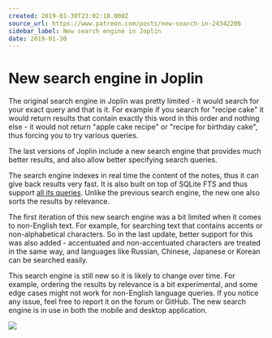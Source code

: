 ```yaml
---
created: 2019-01-30T23:02:18.000Z
source_url: https://www.patreon.com/posts/new-search-in-24342206
sidebar_label: New search engine in Joplin
date: 2019-01-30
---
```


# New search engine in Joplin

The original search engine in Joplin was pretty limited - it would search for your exact query and that is it. For example if you search for "recipe cake" it would return results that contain exactly this word in this order and nothing else - it would not return "apple cake recipe" or "recipe for birthday cake", thus forcing you to try various queries.

The last versions of Joplin include a new search engine that provides much better results, and also allow better specifying search queries.

The search engine indexes in real time the content of the notes, thus it can give back results very fast. It is also built on top of SQLite FTS and thus support [all its queries](https://joplin.cozic.net/#searching). Unlike the previous search engine, the new one also sorts the results by relevance.

The first iteration of this new search engine was a bit limited when it comes to non-English text. For example, for searching text that contains accents or non-alphabetical characters. So in the last update, better support for this was also added - accentuated and non-accentuated characters are treated in the same way, and languages like Russian, Chinese, Japanese or Korean can be searched easily.

This search engine is still new so it is likely to change over time. For example, ordering the results by relevance is a bit experimental, and some edge cases might not work for non-English language queries. If you notice any issue, feel free to report it on the forum or GitHub. The new search engine is in use in both the mobile and desktop application.

![](https://raw.githubusercontent.com/laurent22/joplin/dev/Assets/WebsiteAssets/images/news/20190130-230218_0.png)